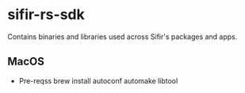 # sifir-rs-sdk

Contains binaries and libraries used across Sifir's packages and apps.


## MacOS 
- Pre-reqss
brew install autoconf automake libtool
